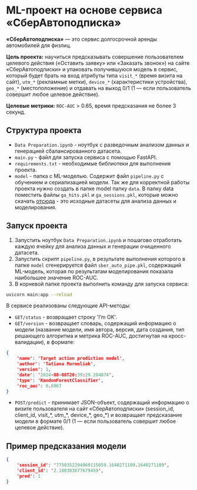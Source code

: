 # ML-проект на основе сервиса «СберАвтоподписка»

**«СберАвтоподписка»** — это сервис долгосрочной аренды автомобилей для физлиц.

**Цель проекта:** научиться предсказывать совершение пользователем целевого действия («Оставить заявку» или «Заказать звонок») на сайте «СберАвтоподписки» и упаковать получившуюся модель в сервис, который будет брать на вход атрибуты типа `visit_*` (время визита на сайт), `utm_*` (рекламные метки), `device_*` (характеристики устройства), `geo_*` (местоположение) и отдавать на выход 0/1 (1 — если пользователь совершит любое целевое действие).

**Целевые метрики:** `ROC-AUC` > 0.65, время предсказания не более 3 секунд.

## Структура проекта
* `Data Preparation.ipynb` - ноутбук с разведочным анализом данных и генерацией сбалансированного датасета.
* `main.py` - файл для запуска сервиса с помощью FastAPI.
* `requirements.txt` - необходимые библиотеки для выполнения проекта.
* `model` - папка с ML-моделью. Содержит файл `pipeline.py` с обучением и сериализацией модели.
Так же для корректной работы проекта нужно создать в папке model папку `data`. В папку data поместить файлы `ga_hits.pkl` и `ga_sessions.pkl`, которые можно скачать [отсюда](https://drive.google.com/drive/folders/1rA4o6KHH-M2KMvBLHp5DZ5gioF2q7hZw) - это исходные датасеты для анализа данных и моделирования.

## Запуск проекта
1. Запустить ноутбук `Data Preparation.ipynb` и пошагово отработать каждую ячейку для анализа данных и генерации очищенного датасета.
2. Запустить скрипт `pipeline.py`, в результате выполнения которого в папке `model` сгенерируется файл `sber_auto_pipe.pkl`, содержащий ML-модель, которая по результатам моделирования показала наибольшее значение ROC-AUC.
3. В корневой папке проекта выполнить команду для запуска сервиса:
```sh
uvicorn main:app --reload
```
В сервисе реализованы следующие API-методы:
* `GET/status` - возвращает строку 'I’m OK'. 
* `GET/version` - возвращает словарь, содержащий информацию о модели (название модели, имя автора, версия, дата создания, тип решающего алгоритма и метрика ROC-AUC, достигнутая на кросс-валидации), в формате:
```json
{
    'name': 'Target action prediction model',
    'author': 'Tatiana Murmuliak',
    'version': 1,
    'date': '2024-08-08T20:39:29.284874',
    'type': 'RandomForestClassifier',
    'roc_auc': 0.6967
}
```

* `POST/predict` - принимает JSON-объект, содержащий информацию о визите пользователя на сайт «СберАвтоподписки» (session_id, client_id, visit_*, utm_\*\, device_\*\, geo_\*\) и возвращает предсказание модели в формате 0/1 (1 — если пользователь совершит любое целевое действие).

## Пример предсказания модели
```json
{
    'session_id': '7750352294969115059.1640271109.1640271109',
    'client_id': '2.108383677679459',
    'pred': 1
}
```
